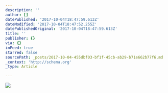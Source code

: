 ```yaml
---
description: ''
author: []
datePublished: '2017-10-04T18:47:59.613Z'
dateModified: '2017-10-04T18:47:52.255Z'
datePublishedOriginal: '2017-10-04T18:47:59.613Z'
title: ''
publisher: {}
via: {}
inFeed: true
starred: false
sourcePath: _posts/2017-10-04-455dbf03-bf1f-45cb-ab29-b71e662b77f6.md
_context: 'http://schema.org'
_type: Article

---
```

![](https://the-grid-user-content.s3-us-west-2.amazonaws.com/50cef4ce-2ab5-4542-8364-7ac4c71f5494.jpg)
